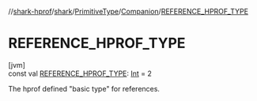 //[shark-hprof](../../../../index.md)/[shark](../../index.md)/[PrimitiveType](../index.md)/[Companion](index.md)/[REFERENCE_HPROF_TYPE](-r-e-f-e-r-e-n-c-e_-h-p-r-o-f_-t-y-p-e.md)

# REFERENCE_HPROF_TYPE

[jvm]\
const val [REFERENCE_HPROF_TYPE](-r-e-f-e-r-e-n-c-e_-h-p-r-o-f_-t-y-p-e.md): [Int](https://kotlinlang.org/api/latest/jvm/stdlib/kotlin/-int/index.html) = 2

The hprof defined "basic type" for references.
